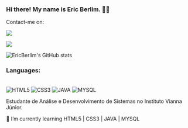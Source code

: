 ### Hi there! My name is Eric Berlim. 👨‍💻
Contact-me on:

[![](https://img.shields.io/badge/GitHub-100000?style=for-the-badge&logo=github&logoColor=white)](https://github.com/EricBerlim/EricBerlim)

[![](https://img.shields.io/badge/LinkedIn-0077B5?style=for-the-badge&logo=linkedin&logoColor=white)](https://www.linkedin.com/in/%C3%A9ric-berlim-do-carmo-5a3a37170/)

![EricBerlim's GitHub stats](https://github-readme-stats.vercel.app/api?username=EricBerlim&show_icons=true&theme=tokyonight)

### Languages:
<div style="display: inline-block"><br>
    <img align="center" alt="HTML5" src="https://img.shields.io/badge/HTML5-E34F26?style=for-the-badge&logo=html5&logoColor=white"/>
    <img align="center" alt="CSS3" src="https://img.shields.io/badge/CSS3-1572B6?style=for-the-badge&logo=css3&logoColor=white"/>
    <img align="center" alt="JAVA" src="https://img.shields.io/badge/Java-ED8B00?style=for-the-badge&logo=java&logoColor=white"/>
    <img align="center" alt="MYSQL" src="https://img.shields.io/badge/MySQL-00000F?style=for-the-badge&logo=mysql&logoColor=white"/>
</div><br>

Estudante de Análise e Desenvolvimento de Sistemas no Instituto Vianna Júnior.

🌱 I’m currently learning HTML5 | CSS3 | JAVA | MYSQL
